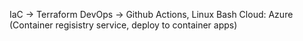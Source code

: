 IaC -> Terraform
DevOps -> Github Actions, Linux Bash
Cloud: Azure (Container regisistry service, deploy to container apps)
